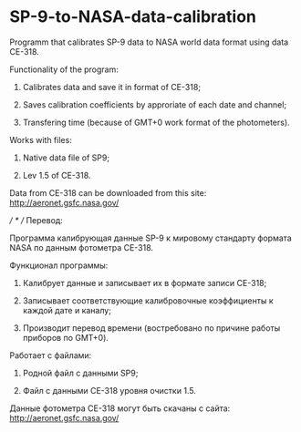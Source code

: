 # SP-9-to-NASA-data-calibration
Programm that calibrates SP-9 data to NASA world data format using data CE-318.

Functionality of the program:

1) Calibrates data and save it in format of CE-318;

2) Saves calibration coefficients by approriate of each date and channel;

3) Transfering time (because of GMT+0 work format of the photometers).


Works with files:

1) Native data file of SP9;

2) Lev 1.5 of CE-318.

Data from CE-318 can be downloaded from this site: http://aeronet.gsfc.nasa.gov/

*/
*
/*  Перевод:

Программа калибрующая данные SP-9 к мировому стандарту формата NASA по данным фотометра CE-318.

Функционал программы:

1) Калибрует данные и записывает их в формате записи CE-318;

2) Записывает соответствующие калибровочные коэффициенты к каждой дате и каналу;

3) Производит перевод времени (востребовано по причине работы приборов по GMT+0).


Работает с файлами:

1) Родной файл с данными SP9;

2) Файл с данными CE-318 уровня очистки 1.5.

Данные фотометра CE-318 могут быть скачаны с сайта: http://aeronet.gsfc.nasa.gov/
